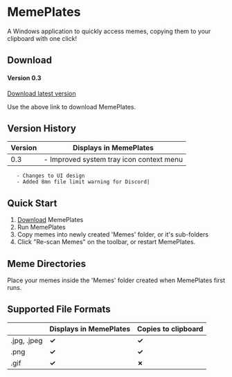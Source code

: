 # MemePlates

A Windows application to quickly access memes, copying them to your clipboard with one click!


## Download

#### Version 0.3
<a href="https://www.dropbox.com/s/smq4fanttth0ekt/MemePlates.exe?dl=0">Download latest version</a>

Use the above link to download MemePlates.


## Version History


|Version                |Displays in MemePlates         |
|----------------|-------------------------------|
|0.3  |- Improved system tray icon context menu 
       - Changes to UI design
       - Added 8mn file limit warning for Discord|


## Quick Start
1. <a href="https://www.dropbox.com/s/smq4fanttth0ekt/MemePlates.exe?dl=0">Download</a> MemePlates
2. Run MemePlates
3. Copy memes into newly created 'Memes' folder, or it's sub-folders
4. Click "Re-scan Memes" on the toolbar, or restart MemePlates.

## Meme Directories

Place your memes inside the 'Memes' folder created when MemePlates first runs.

## Supported File Formats


|                |Displays in MemePlates         |Copies to clipboard                         |
|----------------|-------------------------------|-----------------------------|
|.jpg, .jpeg   |**✓**|**✓**|
|.png          |**✓**|**✓**|
|.gif          |**✓**|**✗**|



